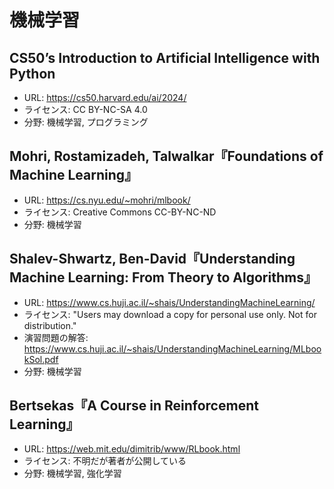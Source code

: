 # 機械学習

## CS50’s Introduction to Artificial Intelligence with Python

* URL: <https://cs50.harvard.edu/ai/2024/>
* ライセンス: CC BY-NC-SA 4.0
* 分野: 機械学習, プログラミング

## Mohri, Rostamizadeh, Talwalkar『Foundations of Machine Learning』

* URL: <https://cs.nyu.edu/~mohri/mlbook/>
* ライセンス: Creative Commons CC-BY-NC-ND
* 分野: 機械学習

## Shalev-Shwartz, Ben-David『Understanding Machine Learning: From Theory to Algorithms』

* URL: <https://www.cs.huji.ac.il/~shais/UnderstandingMachineLearning/>
* ライセンス: "Users may download a copy for personal use only. Not for distribution."
* 演習問題の解答: <https://www.cs.huji.ac.il/~shais/UnderstandingMachineLearning/MLbookSol.pdf>
* 分野: 機械学習

## Bertsekas『A Course in Reinforcement Learning』

* URL: <https://web.mit.edu/dimitrib/www/RLbook.html>
* ライセンス: 不明だが著者が公開している
* 分野: 機械学習, 強化学習